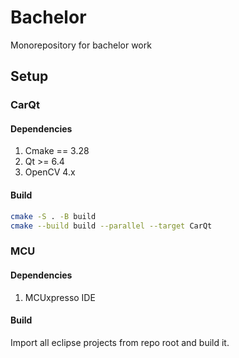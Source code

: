 # Bachelor
Monorepository for bachelor work

## Setup
### CarQt
#### Dependencies
1. Cmake == 3.28
2. Qt >= 6.4
3. OpenCV 4.x

#### Build
```sh
cmake -S . -B build
cmake --build build --parallel --target CarQt
```

### MCU
#### Dependencies
1. MCUxpresso IDE

#### Build
Import all eclipse projects from repo root and build it.
